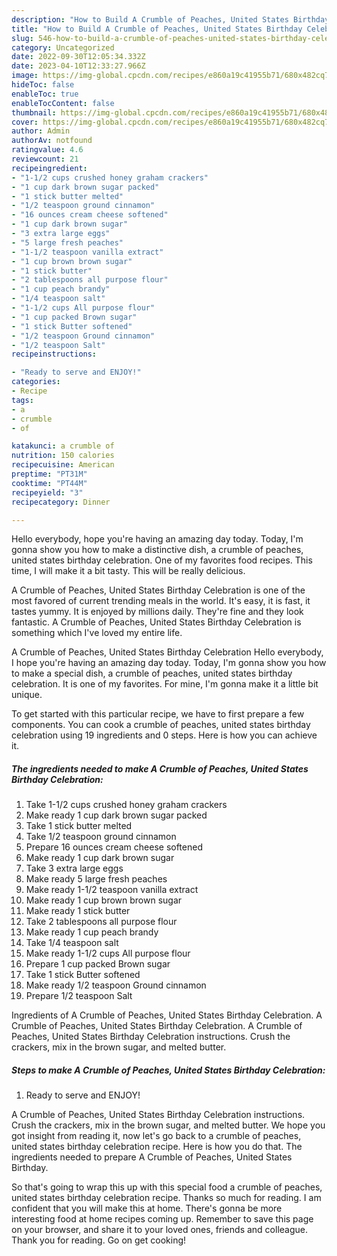 ```yaml
---
description: "How to Build A Crumble of Peaches, United States Birthday Celebration yang Delicious"
title: "How to Build A Crumble of Peaches, United States Birthday Celebration yang Delicious"
slug: 546-how-to-build-a-crumble-of-peaches-united-states-birthday-celebration-yang-delicious
category: Uncategorized
date: 2022-09-30T12:05:34.332Z
date: 2023-04-10T12:33:27.966Z
image: https://img-global.cpcdn.com/recipes/e860a19c41955b71/680x482cq70/a-crumble-of-peaches-united-states-birthday-celebration-recipe-main-photo.jpg
hideToc: false
enableToc: true
enableTocContent: false
thumbnail: https://img-global.cpcdn.com/recipes/e860a19c41955b71/680x482cq70/a-crumble-of-peaches-united-states-birthday-celebration-recipe-main-photo.jpg
cover: https://img-global.cpcdn.com/recipes/e860a19c41955b71/680x482cq70/a-crumble-of-peaches-united-states-birthday-celebration-recipe-main-photo.jpg
author: Admin
authorAv: notfound
ratingvalue: 4.6
reviewcount: 21
recipeingredient:
- "1-1/2 cups crushed honey graham crackers"
- "1 cup dark brown sugar packed"
- "1 stick butter melted"
- "1/2 teaspoon ground cinnamon"
- "16 ounces cream cheese softened"
- "1 cup dark brown sugar"
- "3 extra large eggs"
- "5 large fresh peaches"
- "1-1/2 teaspoon vanilla extract"
- "1 cup brown brown sugar"
- "1 stick butter"
- "2 tablespoons all purpose flour"
- "1 cup peach brandy"
- "1/4 teaspoon salt"
- "1-1/2 cups All purpose flour"
- "1 cup packed Brown sugar"
- "1 stick Butter softened"
- "1/2 teaspoon Ground cinnamon"
- "1/2 teaspoon Salt"
recipeinstructions:

- "Ready to serve and ENJOY!"
categories:
- Recipe
tags:
- a
- crumble
- of

katakunci: a crumble of 
nutrition: 150 calories
recipecuisine: American
preptime: "PT31M"
cooktime: "PT44M"
recipeyield: "3"
recipecategory: Dinner

---
```



Hello everybody, hope you're having an amazing day today. Today, I'm gonna show you how to make a distinctive dish, a crumble of peaches, united states birthday celebration. One of my favorites food recipes. This time, I will make it a bit tasty. This will be really delicious.

A Crumble of Peaches, United States Birthday Celebration is one of the most favored of current trending meals in the world. It's easy, it is fast, it tastes yummy. It is enjoyed by millions daily. They're fine and they look fantastic. A Crumble of Peaches, United States Birthday Celebration is something which I've loved my entire life.

A Crumble of Peaches, United States Birthday Celebration Hello everybody, I hope you&#39;re having an amazing day today. Today, I&#39;m gonna show you how to make a special dish, a crumble of peaches, united states birthday celebration. It is one of my favorites. For mine, I&#39;m gonna make it a little bit unique.


To get started with this particular recipe, we have to first prepare a few components. You can cook a crumble of peaches, united states birthday celebration using 19 ingredients and 0 steps. Here is how you can achieve it.

<!--inarticleads1-->

##### The ingredients needed to make A Crumble of Peaches, United States Birthday Celebration:

1. Take 1-1/2 cups crushed honey graham crackers
1. Make ready 1 cup dark brown sugar packed
1. Take 1 stick butter melted
1. Take 1/2 teaspoon ground cinnamon
1. Prepare 16 ounces cream cheese softened
1. Make ready 1 cup dark brown sugar
1. Take 3 extra large eggs
1. Make ready 5 large fresh peaches
1. Make ready 1-1/2 teaspoon vanilla extract
1. Make ready 1 cup brown brown sugar
1. Make ready 1 stick butter
1. Take 2 tablespoons all purpose flour
1. Make ready 1 cup peach brandy
1. Take 1/4 teaspoon salt
1. Make ready 1-1/2 cups All purpose flour
1. Prepare 1 cup packed Brown sugar
1. Take 1 stick Butter softened
1. Make ready 1/2 teaspoon Ground cinnamon
1. Prepare 1/2 teaspoon Salt


Ingredients of A Crumble of Peaches, United States Birthday Celebration. A Crumble of Peaches, United States Birthday Celebration. A Crumble of Peaches, United States Birthday Celebration instructions. Crush the crackers, mix in the brown sugar, and melted butter. 

<!--inarticleads2-->

##### Steps to make A Crumble of Peaches, United States Birthday Celebration:


1. Ready to serve and ENJOY!

A Crumble of Peaches, United States Birthday Celebration instructions. Crush the crackers, mix in the brown sugar, and melted butter. We hope you got insight from reading it, now let&#39;s go back to a crumble of peaches, united states birthday celebration recipe. Here is how you do that. The ingredients needed to prepare A Crumble of Peaches, United States Birthday. 

So that's going to wrap this up with this special food a crumble of peaches, united states birthday celebration recipe. Thanks so much for reading. I am confident that you will make this at home. There's gonna be more interesting food at home recipes coming up. Remember to save this page on your browser, and share it to your loved ones, friends and colleague. Thank you for reading. Go on get cooking!
